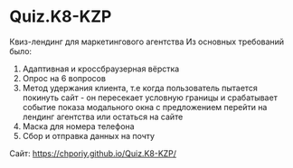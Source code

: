 # Quiz.K8-KZP
Квиз-лендинг для маркетингового агентства
Из основных требований было:
1) Адаптивная и кроссбраузерная вёрстка
2) Опрос на 6 вопросов
3) Метод удержания клиента, т.е когда пользователь пытается покинуть сайт - он пересекает условную границы и срабатывает событие показа модального окна с предложением перейти на лендинг агентства или остаться на сайте
4) Маска для номера телефона
5) Сбор и отправка данных на почту

Сайт: https://chporiy.github.io/Quiz.K8-KZP/
